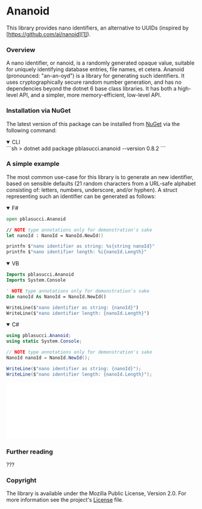 Ananoid
===

This library provides nano identifiers, an alternative to UUIDs (inspired by
[https://github.com/ai/nanoid][1]).

### Overview

A nano identifier, or nanoid, is a randomly generated opaque value, suitable
for uniquely identifying database entries, file names, et cetera. Ananoid
(pronounced: "an-an-oyd") is a library for generating such identifiers.
It uses cryptographically secure random number generation, and has no
dependencies beyond the dotnet 6 base class libraries. It has both a high-level
API, and a simpler, more memory-efficient, low-level API.

### Installation via NuGet

The latest version of this package can be installed from [NuGet][3] via the
following command:

<details open class="lang-block">
<summary>CLI</summary>
```sh
> dotnet add package pblasucci.ananoid --version 0.8.2
```
</details>

### A simple example

The most common use-case for this library is to generate an new identifier,
based on sensible defaults (21 random characters from a URL-safe alphabet
consisting of: letters, numbers, underscore, and/or hyphen). A struct
representing such an identifier can be generated as follows:

<div class="lang-bar">
<details open class="lang-block">
<summary>F#</summary>

```fsharp
open pblasucci.Ananoid

// NOTE type annotations only for demonstration's sake
let nanoId : NanoId = NanoId.NewId()

printfn $"nano identifier as string: %s{string nanoId}"
printfn $"nano identifier length: %i{nanoId.Length}"
```
</details>

<details open class="lang-block">
<summary>VB</summary>

```vb
Imports pblasucci.Ananoid
Imports System.Console

' NOTE type annotations only for demonstration's sake
Dim nanoId As NanoId = NanoId.NewId()

WriteLine($"nano identifier as string: {nanoId}")
WriteLine($"nano identifier length: {nanoId.Length}")
```
</details>

<details open class="lang-block">
<summary>C#</summary>

```csharp
using pblasucci.Ananoid;
using static System.Console;

// NOTE type annotations only for demonstration's sake
NanoId nanoId = NanoId.NewId();

WriteLine($"nano identifier as string: {nanoId}");
WriteLine($"nano identifier length: {nanoId.Length}");
```
</details>
</div>

![TODO: output of last snippet](/path/to.img)

### Further reading

???

### Copyright
The library is available under the Mozilla Public License, Version 2.0.
For more information see the project's [License][2] file.


[1]: https://github.com/ai/nanoid
[2]: https://github.com/pblasucci/ananoid/blob/main/LICENSE.txt
[3]: https://www.nuget.org/packages/pblasucci.ananoid
